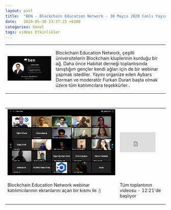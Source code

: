 ```yaml
---
layout: post
title:  "BEN - Blockchain Education Network - 30 Mayıs 2020 Canlı Yayın"
date:   2020-05-30 23:37:15 +0300
categories: Genel
tags: videos Etkinlikler
---
```



<table><tr><td style="width:30%">
<img src="/assets/ben_webinar_200530.jpg"></td>
<td style="width:70%; vertical-align:top">
<p>
Blockchain Education Network, çeşitli üniversitelerin Blockchain kluplerinin kurduğu bir ağ. Daha önce Habitat derneği toplantısında tanıştığım gençler kendi ağları için de bir webinar yapmak istediler. Yayını organize eden Aybars Dorman ve moderatör Furkan Duran başta olmak üzere tüm katılımcılara teşekkürler.. </p>
</td></tr></table>


&nbsp;

<table><tr><td style="width:70%">
<img src="/assets/ben_webinar_screenshot_640.png">
</td>
<td style="width:30%">
<iframe width="112" height="63" src="https://www.youtube.com/embed/y-YIugVNmLw?t=741" frameborder="0" allowfullscreen></iframe></td></tr>
<tr><td style="width:70%; vertical-align:top">
<p>
Blockchain Education Network webinar katılımcılarının ekranlarını açan bir kısmı ile :) 
</p></td>
<td style="width:30%; vertical-align:top">
<p>
Tüm toplantının videosu - 12:21'de başlıyor</p>
</td></tr>
</table>
